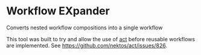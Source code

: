 # Workflow EXpander

Converts nested workflow compositions into a single workflow

This tool was built to try and allow the use of [act](https://github.com/nektos/act) before reusable workflows are implemented. See https://github.com/nektos/act/issues/826.
